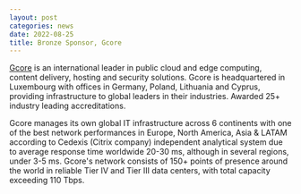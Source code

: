 ```yaml
---
layout: post
categories: news
date: 2022-08-25
title: Bronze Sponsor, Gcore
---
```


[Gcore](https://gcorelabs.com/) is an international leader in public cloud and edge computing, content delivery, hosting and security solutions. Gcore is headquartered in Luxembourg with offices in Germany, Poland, Lithuania and Cyprus, providing infrastructure to global leaders in their industries. Awarded 25+ industry leading accreditations.

Gcore manages its own global IT infrastructure across 6 continents with one of the best network performances in Europe, North America, Asia & LATAM according to Cedexis (Citrix company) independent analytical system due to average response time worldwide 20-30 ms, although in several regions, under 3-5 ms. Gcore's network consists of 150+ points of presence around the world in reliable Tier IV and Tier III data centers, with total capacity exceeding 110 Tbps.
